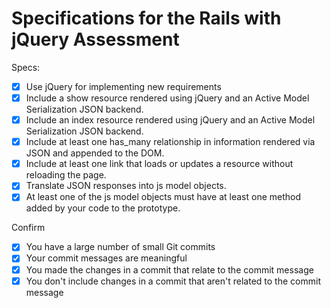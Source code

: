 # Specifications for the Rails with jQuery Assessment

Specs:
- [x] Use jQuery for implementing new requirements <!-- yes -->
- [x] Include a show resource rendered using jQuery and an Active Model Serialization JSON backend.
  <!-- on users show page this is occurring to click next and funnel through all the users and to also be able to access their nested resource information without a page reload.  -->
- [x] Include an index resource rendered using jQuery and an Active Model Serialization JSON backend.
  <!-- on the users show page, you can click a link to render via ajax the index of that users reviews -->
- [x] Include at least one has_many relationship in information rendered via JSON and appended to the DOM.
  <!-- all the reviews that show up on both the book and users pages, are nested resources of both books and users -->
- [x] Include at least one link that loads or updates a resource without reloading the page.
  <!-- on books show, you can create a review right on the page, and then it updates into the index list of reviews still on the same page without the page reloading -->
- [x] Translate JSON responses into js model objects.
  <!-- for the new book review, the code to make js model objects is in reviews.new.js.erb, all the new reviews that are created are made into JS model objects -->
- [x] At least one of the js model objects must have at least one method added by your code to the prototype.
<!-- using both handlebars and also moment.js (in different locations) i am transcribing a user readable date from the created_at: json data -->

Confirm
- [x] You have a large number of small Git commits
- [x] Your commit messages are meaningful
- [x] You made the changes in a commit that relate to the commit message
- [x] You don't include changes in a commit that aren't related to the commit message